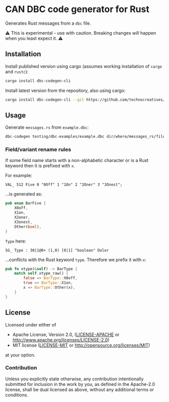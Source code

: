 # CAN DBC code generator for Rust

Generates Rust messages from a `dbc` file.

⚠️ This is experimental - use with caution. Breaking changes will happen when you least expect it. ⚠️

## Installation

Install published version using cargo
(assumes working installation of `cargo` and `rustc`):

```bash
cargo install dbc-codegen-cli
```

Install latest version from the repository,
also using cargo:

```bash
cargo install dbc-codegen-cli --git https://github.com/technocreatives/dbc-codegen --branch main
```

## Usage

Generate `messages.rs` from `example.dbc`:

```bash
dbc-codegen testing/dbc-examples/example.dbc dir/where/messages_rs/file/is/written
```

### Field/variant rename rules

If some field name starts with a non-alphabetic character or is a Rust keyword then it is prefixed with `x`.

For example:

```
VAL_ 512 Five 0 "0Off" 1 "1On" 2 "2Oner" 3 "3Onest";
```

…is generated as:

```rust
pub enum BarFive {
    X0off,
    X1on,
    X2oner,
    X3onest,
    Other(bool),
}
```

`Type` here:

```
SG_ Type : 30|1@0+ (1,0) [0|1] "boolean" Dolor
```

…conflicts with the Rust keyword `type`. Therefore we prefix it with `x`:

```rust
pub fn xtype(&self) -> BarType {
    match self.xtype_raw() {
        false => BarType::X0off,
        true => BarType::X1on,
        x => BarType::Other(x),
    }
}
```

## License

Licensed under either of

 - Apache License, Version 2.0, ([LICENSE-APACHE](LICENSE-APACHE) or http://www.apache.org/licenses/LICENSE-2.0)
 - MIT license ([LICENSE-MIT](LICENSE-MIT) or http://opensource.org/licenses/MIT)

at your option.

### Contribution

Unless you explicitly state otherwise, any contribution intentionally
submitted for inclusion in the work by you, as defined in the Apache-2.0
license, shall be dual licensed as above, without any additional terms or
conditions.
